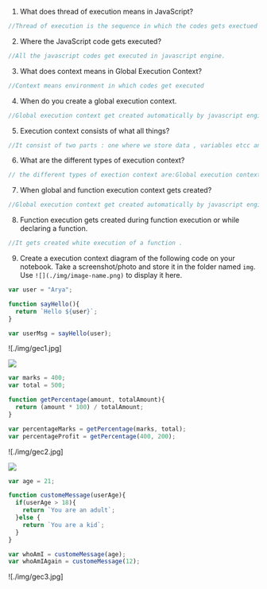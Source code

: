 1. What does thread of execution means in JavaScript?
```js
//Thread of execution is the sequence in which the codes gets exectued in javascript.
```
2. Where the JavaScript code gets executed?
```js
//All the javascript codes get executed in javascript engine.
```
3. What does context means in Global Execution Context?
```js
//Context means environment in which codes get executed
```
4. When do you create a global execution context.
```js 
//Global execution context get created automatically by javascript engine whenever it is running out code for the first time.
```
5. Execution context consists of what all things?
```js
//It consist of two parts : one where we store data , variables etcc and other where we execute our codes
```
6. What are the different types of execution context?
```js
// the different types of exection context are:Global execution context and  function execution context.
```
7. When global and function execution context gets created?
```js
//Global execution context get created automatically by javascript engine whenever it is running out code for the first time whereas function execution context is created when we execute any function.
```
8. Function execution gets created during function execution or while declaring a function.
```js 
//It gets created white execution of a function .
```
9. Create a execution context diagram of the following code on your notebook. Take a screenshot/photo and store it in the folder named `img`. Use `![](./img/image-name.png)` to display it here.



```js
var user = "Arya";

function sayHello(){
  return `Hello ${user}`;
}

var userMsg = sayHello(user);
```

![./img/gec1.jpg]

![](./img/image-name.jpg)



```js
var marks = 400;
var total = 500;

function getPercentage(amount, totalAmount){
  return (amount * 100) / totalAmount;
}

var percentageMarks = getPercentage(marks, total);
var percentageProfit = getPercentage(400, 200);
```

<!-- Put your image here -->
![./img/gec2.jpg]


![](./img/image-name.jpg)



```js
var age = 21;

function customeMessage(userAge){
  if(userAge > 18){
    return `You are an adult`;
  }else {
    return `You are a kid`;
  }
}

var whoAmI = customeMessage(age);
var whoAmIAgain = customeMessage(12);
```

<!-- Put your image here -->
![./img/gec3.jpg]

